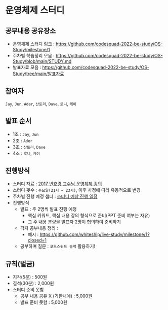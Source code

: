 # 운영체제 스터디

## 공부내용 공유장소

- 운영체제 스터디 링크 : https://github.com/codesquad-2022-be-study/OS-Study/milestone/1
- 주차별 학습정리 모음 : https://github.com/codesquad-2022-be-study/OS-Study/blob/main/STUDY.md
- 발표자료 모음 : https://github.com/codesquad-2022-be-study/OS-Study/tree/main/발표자료

## 참여자

`Jay`, `Jun`, `Ader`, `산토리`, `Dave`, `로니`, `케이`

## 발표 순서

- 1조 : `Jay`, `Jun`<br>
- 2조 : `Ader`<br>
- 3조 : `산토리`, `Dave`<br>
- 4조 : `로니`, `케이`<br>

## 진행방식

- 스터디 자료 : [2017 반효경 교수님 운영체제 강의](http://www.kocw.net/home/cview.do?cid=4b9cd4c7178db077)
- 스터디 횟수 : `수요일(21시 ~ 23시)`, 이후 사정에 따라 유동적으로 변경
- 주차별 진행 예정 챕터 : [스터디 예상 진행 일정](https://docs.google.com/spreadsheets/d/1g38DQNTEf4xbx8TxhSWBoKzTItUa88fZThxdIaRB8E8/edit?usp=sharing)
- 진행방식
	- 발표 : 주 2명씩 발표 진행 예정
		- 핵심 키워드, 핵심 내용 강의 형식으로 준비(PPT 준비 여부는 자유)
		- 그 주 내용 분량을 발표자 2명이 협의하여 준비하기
	- 각자 공부내용 정리 : 
		- 예시 : https://github.com/whiteship/live-study/milestone/1?closed=1
	- 공부하며 질문 : `코드스쿼드 슬랙` 활용하기!

## 규칙(벌금)

- 지각(5분) : 500원
- 결석(30분) : 2,000원
- 스터디 준비 못함 
  - 공부 내용 공유 X (기한내에) : 5,000원
  - 발표 준비 못함 : 5,000원
